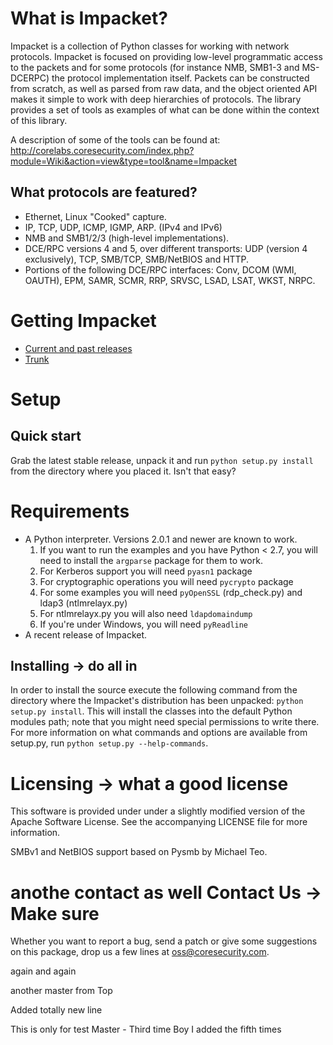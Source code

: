 What is Impacket?
=================

Impacket is a collection of Python classes for working with network
protocols. Impacket is focused on providing low-level
programmatic access to the packets and for some protocols (for
instance NMB, SMB1-3 and MS-DCERPC) the protocol implementation itself.
Packets can be constructed from scratch, as well as parsed from 
raw data, and the object oriented API makes it simple to work with 
deep hierarchies of protocols. The library provides a set of tools
as examples of what can be done within the context of this library.

A description of some of the tools can be found at:
http://corelabs.coresecurity.com/index.php?module=Wiki&action=view&type=tool&name=Impacket

What protocols are featured?
----------------------------

 * Ethernet, Linux "Cooked" capture.
 * IP, TCP, UDP, ICMP, IGMP, ARP. (IPv4 and IPv6)
 * NMB and SMB1/2/3 (high-level implementations).
 * DCE/RPC versions 4 and 5, over different transports: UDP (version 4
   exclusively), TCP, SMB/TCP, SMB/NetBIOS and HTTP.
 * Portions of the following DCE/RPC interfaces: Conv, DCOM (WMI, OAUTH),
   EPM, SAMR, SCMR, RRP, SRVSC, LSAD, LSAT, WKST, NRPC.


Getting Impacket
================

* [Current and past releases](https://github.com/CoreSecurity/impacket/releases)
* [Trunk](https://github.com/CoreSecurity/impacket)

Setup
=====

Quick start
-----------

Grab the latest stable release, unpack it and run `python setup.py
install` from the directory where you placed it. Isn't that easy?


Requirements
============

 * A Python interpreter. Versions 2.0.1 and newer are known to work. 
   1. If you want to run the examples and you have Python < 2.7, you
      will need to install the `argparse` package for them to work.
   2. For Kerberos support you will need `pyasn1` package
   3. For cryptographic operations you will need `pycrypto` package
   4. For some examples you will need `pyOpenSSL` (rdp_check.py) and ldap3 (ntlmrelayx.py)
   5. For ntlmrelayx.py you will also need `ldapdomaindump`
   6. If you're under Windows, you will need `pyReadline`
 * A recent release of Impacket.

Installing -> do all in 
----------

In order to install the source execute the following command from the
directory where the Impacket's distribution has been unpacked: `python
setup.py install`. This will install the classes into the default
Python modules path; note that you might need special permissions to
write there. For more information on what commands and options are
available from setup.py, run `python setup.py --help-commands`.


Licensing -> what a good license
=========

This software is provided under under a slightly modified version of
the Apache Software License. See the accompanying LICENSE file for
more information.

SMBv1 and NetBIOS support based on Pysmb by Michael Teo.

anothe contact as well
Contact Us  -> Make sure
==========

Whether you want to report a bug, send a patch or give some
suggestions on this package, drop us a few lines at
oss@coresecurity.com.

again and again

another master from Top

Added totally new line

This is only for test Master - Third time Boy   I added the fifth times
